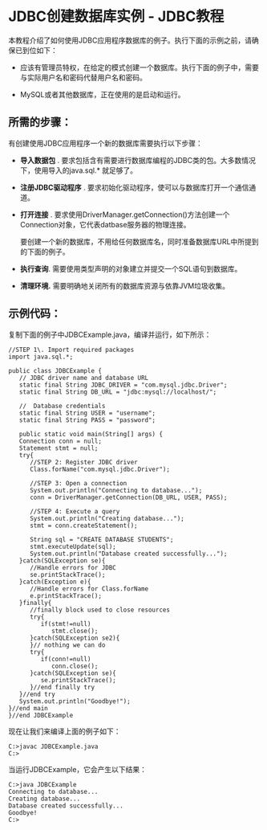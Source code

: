 # JDBC创建数据库实例 - JDBC教程

本教程介绍了如何使用JDBC应用程序数据库的例子。执行下面的示例之前，请确保已到位如下：

*   应该有管理员特权，在给定的模式创建一个数据库。执行下面的例子中，需要与实际用户名和密码代替用户名和密码。

*   MySQL或者其他数据库，正在使用的是启动和运行。

## 所需的步骤：

有创建使用JDBC应用程序一个新的数据库需要执行以下步骤：

*   **导入数据包** . 要求包括含有需要进行数据库编程的JDBC类的包。大多数情况下，使用导入的java.sql.* 就足够了。

*   **注册JDBC驱动程序** . 要求初始化驱动程序，使可以与数据库打开一个通信通道。

*   **打开连接** . 要求使用DriverManager.getConnection()方法创建一个Connection对象，它代表datbase服务器的物理连接。

    要创建一个新的数据库，不用给任何数据库名，同时准备数据库URL中所提到的下面的例子。

*   **执行查询**. 需要使用类型声明的对象建立并提交一个SQL语句到数据库。

*   **清理环境.** 需要明确地关闭所有的数据库资源与依靠JVM垃圾收集。

## 示例代码：

复制下面的例子中JDBCExample.java，编译并运行，如下所示：

```
//STEP 1\. Import required packages
import java.sql.*;

public class JDBCExample {
   // JDBC driver name and database URL
   static final String JDBC_DRIVER = "com.mysql.jdbc.Driver";  
   static final String DB_URL = "jdbc:mysql://localhost/";

   //  Database credentials
   static final String USER = "username";
   static final String PASS = "password";

   public static void main(String[] args) {
   Connection conn = null;
   Statement stmt = null;
   try{
      //STEP 2: Register JDBC driver
      Class.forName("com.mysql.jdbc.Driver");

      //STEP 3: Open a connection
      System.out.println("Connecting to database...");
      conn = DriverManager.getConnection(DB_URL, USER, PASS);

      //STEP 4: Execute a query
      System.out.println("Creating database...");
      stmt = conn.createStatement();

      String sql = "CREATE DATABASE STUDENTS";
      stmt.executeUpdate(sql);
      System.out.println("Database created successfully...");
   }catch(SQLException se){
      //Handle errors for JDBC
      se.printStackTrace();
   }catch(Exception e){
      //Handle errors for Class.forName
      e.printStackTrace();
   }finally{
      //finally block used to close resources
      try{
         if(stmt!=null)
            stmt.close();
      }catch(SQLException se2){
      }// nothing we can do
      try{
         if(conn!=null)
            conn.close();
      }catch(SQLException se){
         se.printStackTrace();
      }//end finally try
   }//end try
   System.out.println("Goodbye!");
}//end main
}//end JDBCExample
```

现在让我们来编译上面的例子如下：

```
C:>javac JDBCExample.java
C:>
```

当运行JDBCExample，它会产生以下结果：

```
C:>java JDBCExample
Connecting to database...
Creating database...
Database created successfully...
Goodbye!
C:>
```

